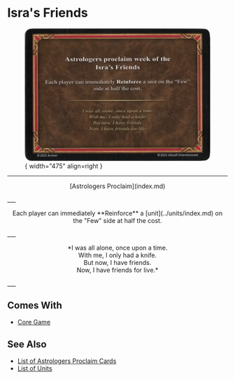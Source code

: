 # Isra's Friends

<figure markdown="span">

![Isra's Friends](../assets/astrologers_proclaim-isras_friends.webp){ width="475" align=right }

</figure>

___
<p style="text-align: center;" markdown>[Astrologers Proclaim](index.md)</p>
___
<p style="text-align: center;" markdown>Each player can immediately **Reinforce** a [unit](../units/index.md) on the "Few" side at half the cost.</p>
___
<p style="text-align: center;" markdown>*I was all alone, once upon a time.<br>With me, I only had a knife.<br>But now, I have friends.<br>Now, I have friends for live.*</p>
___


## Comes With

- [Core Game](../content.md)


## See Also

- [List of Astrologers Proclaim Cards](index.md)
- [List of Units](../units/index.md)
